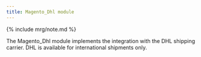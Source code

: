 ```yaml
---
title: Magento_Dhl module
---
```


{% include mrg/note.md %}

The Magento_Dhl module implements the integration with the DHL shipping carrier.
DHL is available for international shipments only.
